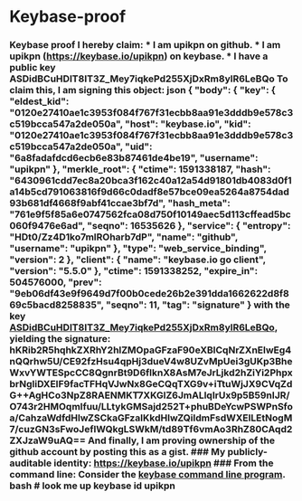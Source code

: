 # Keybase-proof
### Keybase proof  I hereby claim:    * I am upikpn on github.   * I am upikpn (https://keybase.io/upikpn) on keybase.   * I have a public key ASDidBCuHDlT8IT3Z_Mey7iqkePd255XjDxRm8ylR6LeBQo  To claim this, I am signing this object:  json {   "body": {     "key": {       "eldest_kid": "0120e27410ae1c3953f084f767f31ecbb8aa91e3dddb9e578c3c519bcca547a2de050a",       "host": "keybase.io",       "kid": "0120e27410ae1c3953f084f767f31ecbb8aa91e3dddb9e578c3c519bcca547a2de050a",       "uid": "6a8fadafdcd6ecb6e83b87461de4be19",       "username": "upikpn"     },     "merkle_root": {       "ctime": 1591338187,       "hash": "6430961cdd7ec8a20bca3f162c40a12a54d91801db4083d0f1a14b5cd791063816f9d66c0dadf8e57bce09ea5264a8754dad93b681df4668f9abf41ccae3bf7d",       "hash_meta": "761e9f5f85a6e0747562fca08d750f10149aec5d113cffead5bc060f9476e6ad",       "seqno": 16535626     },     "service": {       "entropy": "HDt0/Zz4D1ko7mlROharb7dP",       "name": "github",       "username": "upikpn"     },     "type": "web_service_binding",     "version": 2   },   "client": {     "name": "keybase.io go client",     "version": "5.5.0"   },   "ctime": 1591338252,   "expire_in": 504576000,   "prev": "9eb06df43e9f9649d7f00b0cede26b2e391dda1662622d8f869c5bacd8258835",   "seqno": 11,   "tag": "signature" }   with the key [ASDidBCuHDlT8IT3Z_Mey7iqkePd255XjDxRm8ylR6LeBQo](https://keybase.io/upikpn), yielding the signature:   hKRib2R5hqhkZXRhY2hlZMOpaGFzaF90eXBlCqNrZXnEIwEg4nQQrhw5U/CE92fzHsu4qpHj3dueV4w8UZvMpUei3gUKp3BheWxvYWTESpcCC8QgnrBt9D6flknX8AsM7eJrLjkd2hZiYi2PhpxbrNgliDXEIF9facTFHqVJwNx8GeCQqTXG9v+iTtuWjJX9CVqZdG++AgHCo3NpZ8RAENMKT7XKGlZ6JmALlqIrUx9p5B59nIJR/O743r2HMOqmIfuu/LLtykGMSajd252T+phuBDeYcwPSWPnSfoa/CahzaWdfdHlwZSCkaGFzaIKkdHlwZQildmFsdWXEILEtNogM7/cuzGN3sFwoJefIWQkgLSWkM/td89Tf6vmAo3RhZ80CAqd2ZXJzaW9uAQ==    And finally, I am proving ownership of the github account by posting this as a gist.  ### My publicly-auditable identity:  https://keybase.io/upikpn  ### From the command line:  Consider the [keybase command line program](https://keybase.io/download).  bash # look me up keybase id upikpn
